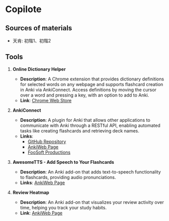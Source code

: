 # Copilote

## Sources of materials

* 天肯: 初階1、初階2

## Tools

1. **Online Dictionary Helper**
   * **Description**: A Chrome extension that provides dictionary definitions for selected words on any webpage and supports flashcard creation in Anki via AnkiConnect. Access definitions by moving the cursor over a word and pressing a key, with an option to add to Anki.
   * **Link**: [Chrome Web Store](https://chromewebstore.google.com/detail/online-dictionary-helper/lppjdajkacanlmpbbcdkccjkdbpllajb?hl=en)

2. **AnkiConnect**
   * **Description**: A plugin for Anki that allows other applications to communicate with Anki through a RESTful API, enabling automated tasks like creating flashcards and retrieving deck names.
   * **Links**:
     * [GitHub Repository](https://github.com/FooSoft/anki-connect)
     * [AnkiWeb Page](https://ankiweb.net/shared/info/2055492159?source=post_page)
     * [FooSoft Productions](https://foosoft.net/projects/anki-connect/)

3. **AwesomeTTS - Add Speech to Your Flashcards**
   * **Description**: An Anki add-on that adds text-to-speech functionality to flashcards, providing audio pronunciations.
   * **Links**: [AnkiWeb Page](https://ankiweb.net/shared/info/1436550454)

4. **Review Heatmap**
   * **Description**: An Anki add-on that visualizes your review activity over time, helping you track your study habits.
   * **Link**: [AnkiWeb Page](https://ankiweb.net/shared/info/1771074083)
